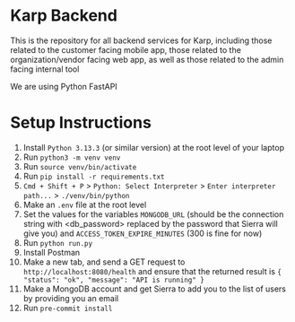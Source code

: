 # Karp Backend

This is the repository for all backend services for Karp, including those related to the customer facing mobile app, those related to the organization/vendor facing web app, as well as those related to the admin facing internal tool

We are using Python FastAPI

# Setup Instructions

1. Install ```Python 3.13.3``` (or similar version) at the root level of your laptop
2. Run ```python3 -m venv venv```
3. Run ```source venv/bin/activate```
4. Run ```pip install -r requirements.txt```
5. ```Cmd + Shift + P``` > ```Python: Select Interpreter``` > ```Enter interpreter path...``` > ```./venv/bin/python```
6. Make an ```.env``` file at the root level
7. Set the values for the variables ```MONGODB_URL``` (should be the connection string with <db_password> replaced by the password that Sierra will give you) and ```ACCESS_TOKEN_EXPIRE_MINUTES``` (300 is fine for now)
8. Run ```python run.py```
9. Install Postman
10. Make a new tab, and send a GET request to ```http://localhost:8080/health``` and ensure that the returned result is ```{ "status": "ok", "message": "API is running" }```
11. Make a MongoDB account and get Sierra to add you to the list of users by providing you an email
12. Run ```pre-commit install```